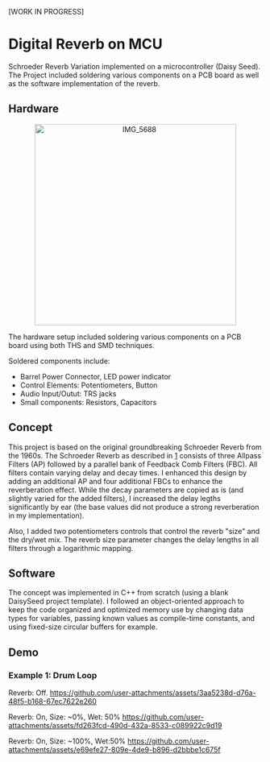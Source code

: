 [WORK IN PROGRESS]

# Digital Reverb on MCU
Schroeder Reverb Variation implemented on a microcontroller (Daisy Seed). The Project included soldering various components on a PCB board as well as the software implementation of the reverb. 

## Hardware
<p align="center">
  <img src="https://github.com/user-attachments/assets/53c19c0d-a246-4ece-9cc3-dd77a06c6dfb"
       alt="IMG_5688"
       width="400"/>
</p>

The hardware setup included soldering various components on a PCB board using both THS and SMD techniques.

Soldered components include:
- Barrel Power Connector, LED power indicator
- Control Elements: Potentiometers, Button
- Audio Input/Outut: TRS jacks
- Small components: Resistors, Capacitors

## Concept
This project is based on the original groundbreaking Schroeder Reverb from the 1960s. The Schroeder Reverb as described in [1] consists of three Allpass Filters (AP) followed by a parallel bank of Feedback Comb Filters (FBC). All filters contain varying delay and decay times. I enhanced this design by adding an additional AP and four additional FBCs to enhance the reverberation effect. While the decay parameters are copied as is (and slightly varied for the added filters), I increased the delay legths significantly by ear (the base values did not produce a strong reverberation in my implementation).

Also, I added two potentiometers controls that control the reverb "size" and the dry/wet mix. The reverb size parameter changes the delay lengths in all filters through a logarithmic mapping. 

## Software
The concept was implemented in C++ from scratch (using a blank DaisySeed project template). I followed an object-oriented approach to keep the code organized and optimized memory use by changing data types for variables, passing known values as compile-time constants, and using fixed-size circular buffers for example.

## Demo

### Example 1: Drum Loop

Reverb: Off.
https://github.com/user-attachments/assets/3aa5238d-d76a-48f5-b168-67ec7622e260

Reverb: On, Size: ~0%, Wet: 50%
https://github.com/user-attachments/assets/fd263fcd-490d-432a-8533-c089922c9d19

Reverb: On, Size: ~100%, Wet:50%
https://github.com/user-attachments/assets/e69efe27-809e-4de9-b896-d2bbbe1c675f



[1]: https://ccrma.stanford.edu/~jos/pasp/Schroeder_Reverberators.html
